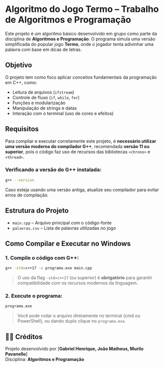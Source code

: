 # Algoritmo do Jogo Termo – Trabalho de Algoritmos e Programação

Este projeto é um algoritmo básico desenvolvido em grupo como parte da disciplina de **Algoritmos e Programação**. O programa simula uma versão simplificada do popular jogo **Termo**, onde o jogador tenta adivinhar uma palavra com base em dicas de letras.

## Objetivo

O projeto tem como foco aplicar conceitos fundamentais da programação em C++, como:

- Leitura de arquivos (`ifstream`)
- Controle de fluxo (`if`, `while`, `for`)
- Funções e modularização
- Manipulação de strings e datas
- Interação com o terminal (uso de cores e efeitos)

## Requisitos

Para compilar e executar corretamente este projeto, é **necessário utilizar uma versão moderna do compilador G++**, recomendada **versão 11 ou superior**, pois o código faz uso de recursos das bibliotecas `<chrono>` e `<thread>`.

### Verificando a versão do G++ instalada:

```bash
g++ --version
```

Caso esteja usando uma versão antiga, atualize seu compilador para evitar erros de compilação.

## Estrutura do Projeto

- `main.cpp` – Arquivo principal com o código-fonte
- `palavras.csv` – Lista de palavras utilizadas no jogo

## Como Compilar e Executar no Windows

### 1. Compile o código com G++:

```bash
g++ -std=c++17 -o programa.exe main.cpp
```

> O uso da flag `-std=c++17` (ou superior) é **obrigatório** para garantir compatibilidade com os recursos modernos da linguagem.

### 2. Execute o programa:

```bash
programa.exe
```

> Você pode rodar o arquivo diretamente no terminal (cmd ou PowerShell), ou dando duplo clique no `programa.exe`.

## 👨‍💻 Créditos

Projeto desenvolvido por [**Gabriel Henrique, João Matheus, Murilo Pavanello**]  
Disciplina: **Algoritmos e Programação**  